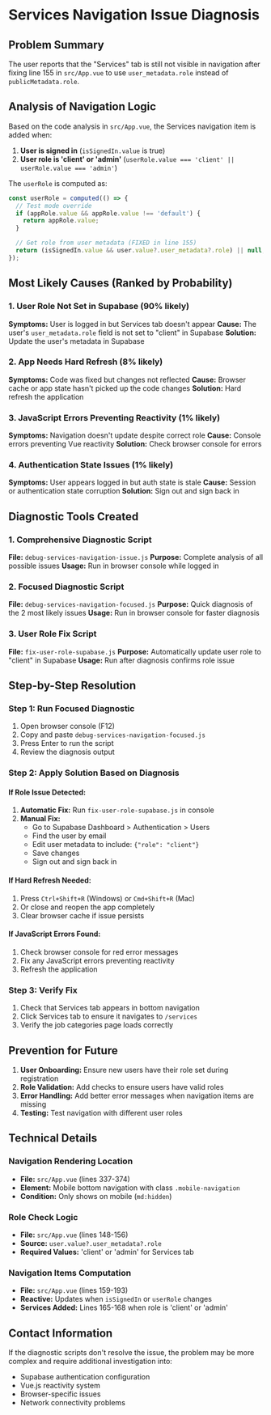 # Services Navigation Issue Diagnosis

## Problem Summary

The user reports that the "Services" tab is still not visible in navigation after fixing line 155 in `src/App.vue` to use `user_metadata.role` instead of `publicMetadata.role`.

## Analysis of Navigation Logic

Based on the code analysis in `src/App.vue`, the Services navigation item is added when:

1. **User is signed in** (`isSignedIn.value` is true)
2. **User role is 'client' or 'admin'** (`userRole.value === 'client' || userRole.value === 'admin'`)

The `userRole` is computed as:

```javascript
const userRole = computed(() => {
  // Test mode override
  if (appRole.value && appRole.value !== 'default') {
    return appRole.value;
  }

  // Get role from user metadata (FIXED in line 155)
  return (isSignedIn.value && user.value?.user_metadata?.role) || null;
});
```

## Most Likely Causes (Ranked by Probability)

### 1. User Role Not Set in Supabase (90% likely)

**Symptoms:** User is logged in but Services tab doesn't appear
**Cause:** The user's `user_metadata.role` field is not set to "client" in Supabase
**Solution:** Update the user's metadata in Supabase

### 2. App Needs Hard Refresh (8% likely)

**Symptoms:** Code was fixed but changes not reflected
**Cause:** Browser cache or app state hasn't picked up the code changes
**Solution:** Hard refresh the application

### 3. JavaScript Errors Preventing Reactivity (1% likely)

**Symptoms:** Navigation doesn't update despite correct role
**Cause:** Console errors preventing Vue reactivity
**Solution:** Check browser console for errors

### 4. Authentication State Issues (1% likely)

**Symptoms:** User appears logged in but auth state is stale
**Cause:** Session or authentication state corruption
**Solution:** Sign out and sign back in

## Diagnostic Tools Created

### 1. Comprehensive Diagnostic Script

**File:** `debug-services-navigation-issue.js`
**Purpose:** Complete analysis of all possible issues
**Usage:** Run in browser console while logged in

### 2. Focused Diagnostic Script

**File:** `debug-services-navigation-focused.js`
**Purpose:** Quick diagnosis of the 2 most likely issues
**Usage:** Run in browser console for faster diagnosis

### 3. User Role Fix Script

**File:** `fix-user-role-supabase.js`
**Purpose:** Automatically update user role to "client" in Supabase
**Usage:** Run after diagnosis confirms role issue

## Step-by-Step Resolution

### Step 1: Run Focused Diagnostic

1. Open browser console (F12)
2. Copy and paste `debug-services-navigation-focused.js`
3. Press Enter to run the script
4. Review the diagnosis output

### Step 2: Apply Solution Based on Diagnosis

#### If Role Issue Detected:

1. **Automatic Fix:** Run `fix-user-role-supabase.js` in console
2. **Manual Fix:**
   - Go to Supabase Dashboard > Authentication > Users
   - Find the user by email
   - Edit user metadata to include: `{"role": "client"}`
   - Save changes
   - Sign out and sign back in

#### If Hard Refresh Needed:

1. Press `Ctrl+Shift+R` (Windows) or `Cmd+Shift+R` (Mac)
2. Or close and reopen the app completely
3. Clear browser cache if issue persists

#### If JavaScript Errors Found:

1. Check browser console for red error messages
2. Fix any JavaScript errors preventing reactivity
3. Refresh the application

### Step 3: Verify Fix

1. Check that Services tab appears in bottom navigation
2. Click Services tab to ensure it navigates to `/services`
3. Verify the job categories page loads correctly

## Prevention for Future

1. **User Onboarding:** Ensure new users have their role set during registration
2. **Role Validation:** Add checks to ensure users have valid roles
3. **Error Handling:** Add better error messages when navigation items are missing
4. **Testing:** Test navigation with different user roles

## Technical Details

### Navigation Rendering Location

- **File:** `src/App.vue` (lines 337-374)
- **Element:** Mobile bottom navigation with class `.mobile-navigation`
- **Condition:** Only shows on mobile (`md:hidden`)

### Role Check Logic

- **File:** `src/App.vue` (lines 148-156)
- **Source:** `user.value?.user_metadata?.role`
- **Required Values:** 'client' or 'admin' for Services tab

### Navigation Items Computation

- **File:** `src/App.vue` (lines 159-193)
- **Reactive:** Updates when `isSignedIn` or `userRole` changes
- **Services Added:** Lines 165-168 when role is 'client' or 'admin'

## Contact Information

If the diagnostic scripts don't resolve the issue, the problem may be more complex and require additional investigation into:

- Supabase authentication configuration
- Vue.js reactivity system
- Browser-specific issues
- Network connectivity problems
